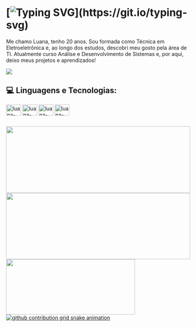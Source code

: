 # [![Typing SVG](https://readme-typing-svg.herokuapp.com?font=Fira+Code&weight=600&size=32&pause=1000&color=795DCD&background=D7D7D700&width=435&lines=Ol%C3%A1%2C+Seja+Bem-Vindo(a)!)](https://git.io/typing-svg)

Me chamo Luana, tenho 20 anos. Sou formada como Técnica em Eletroeletrônica e, ao longo dos estudos, descobri meu gosto pela área de TI. Atualmente curso Análise e Desenvolvimento de Sistemas e, por aqui, deixo meus projetos e aprendizados!

<div>
  <a href="#" target="blank"> <img src="https://img.shields.io/badge/Microsoft_Outlook-0078D4?style=for-the-badge&logo=microsoft-outlook&logoColor=white"></a>
</div>

## 💻 Linguagens e Tecnologias: 

<div style="display: inline_block">
  <img align="center" height="30" width="40" alt="luana-html" src="https://cdn.jsdelivr.net/gh/devicons/devicon@latest/icons/html5/html5-original.svg" />      
  <img align="center" height="30" width="40" alt="luana-css" src="https://cdn.jsdelivr.net/gh/devicons/devicon@latest/icons/css3/css3-original.svg" />
  <img align="center" height="30" width="40" alt="luana-wordpress" src="https://cdn.jsdelivr.net/gh/devicons/devicon@latest/icons/wordpress/wordpress-plain.svg" />
  <img align="center" height="30" width="40" alt="luana-figma" src="https://cdn.jsdelivr.net/gh/devicons/devicon@latest/icons/figma/figma-original.svg" />      
</div>

          

## 

<div>
<a href="https://github.com/Luanaslua">
<img height=181em width=500em src="https://github-readme-stats.vercel.app/api?username=Luanaslua&theme=buefy&hide_border=false&include_all_commits=false&count_private=false"/>
<img height=180em width=500em src="https://nirzak-streak-stats.vercel.app/?user=Luanaslua&theme=buefy&hide_border=false"/>
<img height=150em width=350em src="https://github-readme-stats.vercel.app/api/top-langs/?username=Luanaslua&theme=buefy&hide_border=false&include_all_commits=false&count_private=false&layout=compact"/>
</div>

<picture align="center">
  <source media="(prefers-color-scheme: dark)" srcset="https://raw.githubusercontent.com/luanaslua/luanaslua/output/github-contribution-grid-snake-dark.svg">
  <source media="(prefers-color-scheme: light)" srcset="https://raw.githubusercontent.com/luanaslua/luanaslua/output/github-contribution-grid-snake-dark.svg">
  <img align="center" alt="github contribution grid snake animation" src="https://raw.githubusercontent.com/luanaslua/luanaslua/output/github-contribution-grid-snake.svg">
</picture>
<!-- Proudly created with GPRM ( https://gprm.itsvg.in ) -->

